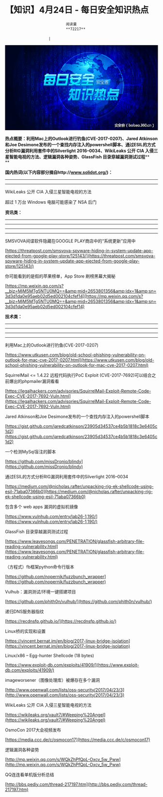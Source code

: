 
# 【知识】4月24日 - 每日安全知识热点


                                阅读量   
                                **72217**
                            
                        |
                        
                                                                                    



[![](./img/85941/t015b22efb6d6579618.png)](./img/85941/t015b22efb6d6579618.png)



**热点概要：利用Mac上的Outlook进行钓鱼(CVE-2017-0207)、Jared Atkinson和Joe Desimone发布的一个查找内存注入的powershell脚本、****通过ESIL的方式分析RIG漏洞利用套件中的Silverlight 2016–0034****、WikiLeaks 公开 CIA 入侵三星智能电视的方法、逻辑漏洞各种姿势、GlassFish 目录穿越漏洞测试过程****<br>**

**<strong>国内热词(以下内容部分摘自http://www.solidot.org/)：**</strong>

****

****































































































































































































































































































































































WikiLeaks 公开 CIA 入侵三星智能电视的方法

超过 1 万台 Windows 电脑可能感染了 NSA 后门

































































**资讯类：**

****

****

****

****







































































[](https://www.hackread.com/darkoverlord-hacks-westpark-capital-bank/)























































































































































































































































































SMSVOVA间谍软件隐藏在GOOGLE PLAY商店中的“系统更新”应用中

[https://threatpost.com/smsvova-spyware-hiding-in-system-update-app-ejected-from-google-play-store/125143/](https://threatpost.com/smsvova-spyware-hiding-in-system-update-app-ejected-from-google-play-store/125143/) 



你可能看到的是假的苹果榜单，App Store 刷榜黑幕大揭秘

[https://mp.weixin.qq.com/s?__biz=MjM5MTg5NTU0MQ==&amp;mid=2653801356&amp;idx=1&amp;sn=3d3d1da0e95aeb02d5ed002104cfef14](https://mp.weixin.qq.com/s?__biz=MjM5MTg5NTU0MQ==&amp;mid=2653801356&amp;idx=1&amp;sn=3d3d1da0e95aeb02d5ed002104cfef14) 



**技术类：**

****

****

****





****































































































[](http://motherboard.vice.com/read/the-worst-hacks-of-2016)











[](https://feicong.github.io/tags/macOS%E8%BD%AF%E4%BB%B6%E5%AE%89%E5%85%A8/)



[](https://github.com/GradiusX/HEVD-Python-Solutions/blob/master/Win10%20x64%20v1511/HEVD_arbitraryoverwrite.py)











































































利用Mac上的Outlook进行钓鱼(CVE-2017-0207)

[https://www.utkusen.com/blog/old-school-phishing-vulnerability-on-outlook-for-mac-cve-2017-0207.html](https://www.utkusen.com/blog/old-school-phishing-vulnerability-on-outlook-for-mac-cve-2017-0207.html) 



SquirrelMail &lt;= 1.4.22 远程代码执行PoC Exploit (CVE-2017-7692)可以结合之前爆出的phpmailer漏洞看看

[https://legalhackers.com/advisories/SquirrelMail-Exploit-Remote-Code-Exec-CVE-2017-7692-Vuln.html](https://legalhackers.com/advisories/SquirrelMail-Exploit-Remote-Code-Exec-CVE-2017-7692-Vuln.html) 



Jared Atkinson和Joe Desimone发布的一个查找内存注入的powershell脚本

[https://gist.github.com/jaredcatkinson/23905d34537ce4b5b1818c3e6405c1d2](https://gist.github.com/jaredcatkinson/23905d34537ce4b5b1818c3e6405c1d2) 



一个检测MySql盲注的脚本

[https://github.com/missDronio/blindy](https://github.com/missDronio/blindy) 



通过ESIL的方式分析RIG漏洞利用套件中的Silverlight 2016–0034

[https://medium.com/@nicholas.rafter/unpacking-rig-ek-shellcode-using-esil-71aba07366b0](https://medium.com/@nicholas.rafter/unpacking-rig-ek-shellcode-using-esil-71aba07366b0) 



包含多个 web apps 漏洞的虚拟机镜像

[https://www.vulnhub.com/entry/lab26-1,190/](https://www.vulnhub.com/entry/lab26-1,190/) 



GlassFish 目录穿越漏洞测试过程

[https://www.leavesongs.com/PENETRATION/glassfish-arbitrary-file-reading-vulnerability.html](https://www.leavesongs.com/PENETRATION/glassfish-arbitrary-file-reading-vulnerability.html) 



（方程式）fb框架python命令行版本

[https://github.com/nopernik/fuzzbunch_wrapper](https://github.com/nopernik/fuzzbunch_wrapper) 



Vulhub：漏洞测试/环境一键搭建项目

[https://github.com/phith0n/vulhub/](https://github.com/phith0n/vulhub/) 



递归DNS服务器指纹

[https://recdnsfp.github.io/](https://recdnsfp.github.io/) 



Linux桥的实现和设置

[https://vincent.bernat.im/en/blog/2017-linux-bridge-isolation](https://vincent.bernat.im/en/blog/2017-linux-bridge-isolation) 



Linux/x86 – Egg-hunter Shellcode (18 bytes)

[https://www.exploit-db.com/exploits/41909/](https://www.exploit-db.com/exploits/41909/) 



imageworsener（图像处理库）被爆存在多个漏洞

[http://www.openwall.com/lists/oss-security/2017/04/23/3](http://www.openwall.com/lists/oss-security/2017/04/23/3) 



WikiLeaks 公开 CIA 入侵三星智能电视的方法

[https://wikileaks.org/vault7/#Weeping%20Angel](https://wikileaks.org/vault7/#Weeping%20Angel) 



OsmoCon 2017大会视频发布

[https://media.ccc.de/c/osmocon17](https://media.ccc.de/c/osmocon17) 



逻辑漏洞各种姿势

[http://mp.weixin.qq.com/s/WQkZhPfQpL-Oxcv_5w_Pww](http://mp.weixin.qq.com/s/WQkZhPfQpL-Oxcv_5w_Pww) 



QQ连连看单机版分析总结

[http://bbs.pediy.com/thread-217197.htm](http://bbs.pediy.com/thread-217197.htm) 


